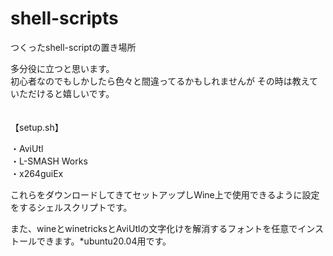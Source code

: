 # shell-scripts
つくったshell-scriptの置き場所

多分役に立つと思います。<br>
初心者なのでもしかしたら色々と間違ってるかもしれませんが
その時は教えていただけると嬉しいです。<br>
<br>
<br>
【setup.sh】<br>

・AviUtl<br>
・L-SMASH Works<br>
・x264guiEx<br>

これらをダウンロードしてきてセットアップしWine上で使用できるように設定をするシェルスクリプトです。<br>

また、wineとwinetricksとAviUtlの文字化けを解消するフォントを任意でインストールできます。*ubuntu20.04用です。<br>
